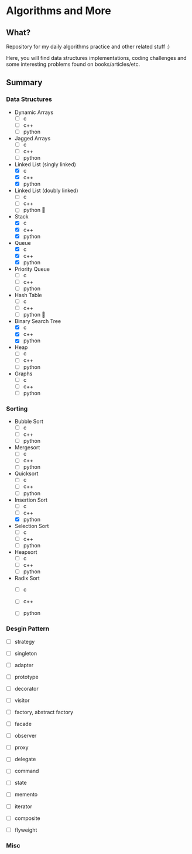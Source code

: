 # Algorithms and More

## What?
Repository for my daily algorithms practice and other related stuff :)

Here, you will find data structures implementations, coding challenges and some interesting problems found on books/articles/etc.

## Summary


### Data Structures


- Dynamic Arrays
  - [ ] c
  - [ ] c++
  - [ ] python

- Jagged Arrays
  - [ ] c
  - [ ] c++
  - [ ] python

- Linked List (singly linked)
  - [x] c
  - [x] c++
  - [x] python

- Linked List (doubly linked)
  - [ ] c
  - [ ] c++
  - [ ] python 🚧

- Stack
  - [x] c
  - [x] c++
  - [x] python

- Queue  
  - [x] c
  - [x] c++
  - [x] python

- Priority Queue
  - [ ] c
  - [ ] c++
  - [ ] python

- Hash Table
  - [ ] c
  - [ ] c++
  - [ ] python 🚧
  
- Binary Search Tree 
  - [x] c
  - [x] c++
  - [x] python
  
- Heap
  - [ ] c
  - [ ] c++
  - [ ] python
  
- Graphs
  - [ ] c
  - [ ] c++
  - [ ] python

### Sorting

- Bubble Sort
  - [ ] c
  - [ ] c++
  - [ ] python
  
- Mergesort
  - [ ] c
  - [ ] c++
  - [ ] python
  
- Quicksort
  - [ ] c
  - [ ] c++
  - [ ] python
  
- Insertion Sort
  - [ ] c
  - [ ] c++
  - [x] python
  
- Selection Sort
  - [ ] c
  - [ ] c++
  - [ ] python

- Heapsort
  - [ ] c
  - [ ] c++
  - [ ] python

- Radix Sort
  - [ ] c
  - [ ] c++
  - [ ] python


### Desgin Pattern


- [ ] strategy

- [ ] singleton

- [ ]  adapter

- [ ] prototype

- [ ] decorator

- [ ] visitor

- [ ] factory, abstract factory

- [ ] facade

- [ ] observer

- [ ] proxy

- [ ] delegate

- [ ] command

- [ ] state

- [ ] memento

- [ ] iterator

- [ ] composite

- [ ] flyweight


### Misc

